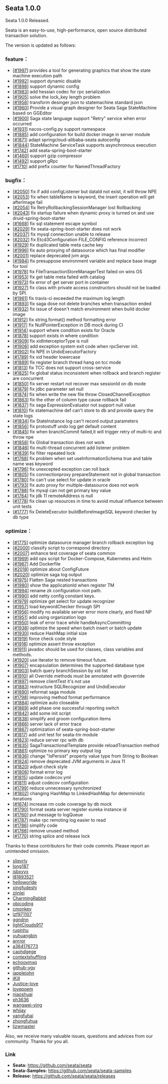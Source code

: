 ## Seata 1.0.0

Seata 1.0.0 Released.

Seata is an easy-to-use, high-performance, open source distributed transaction solution.

The version is updated as follows:

### feature：
- [[#1997](https://github.com/seata/seata/pull/1997)] provides a tool for generating graphics that show the state machine execution path
- [[#1992](https://github.com/seata/seata/pull/1992)] support dynamic disable
- [[#1898](https://github.com/seata/seata/pull/1898)] support dynamic config
- [[#1983](https://github.com/seata/seata/pull/1983)] add hessian codec for rpc serialization
- [[#1905](https://github.com/seata/seata/pull/1905)] solve the lock_key length problem
- [[#1958](https://github.com/seata/seata/pull/1958)] transform desinger json to statemachine standard json
- [[#1960](https://github.com/seata/seata/pull/1960)] Provide a visual graph designer for Seata Saga StateMachine based on GGEditor
- [[#1900](https://github.com/seata/seata/pull/1900)] Saga state language support "Retry" service when error occurred
- [[#1931](https://github.com/seata/seata/pull/1931)] nacos-config.py support namespace
- [[#1885](https://github.com/seata/seata/pull/1885)] add configuration for build docker image in server module
- [[#1871](https://github.com/seata/seata/pull/1871)] adapt springcloud-alibaba-seata autoconfig
- [[#1844](https://github.com/seata/seata/pull/1844)] StateMachine ServiceTask supports asynchronous execution
- [[#1742](https://github.com/seata/seata/pull/1742)] add seata-spring-boot-starter
- [[#1460](https://github.com/seata/seata/pull/1460)] support gzip compressor
- [[#1492](https://github.com/seata/seata/pull/1492)] support gRpc
- [[#1710](https://github.com/seata/seata/pull/1710)] add prefix counter for NamedThreadFactory


### bugfix：
- [[#2050](https://github.com/seata/seata/pull/2050)] fix if add configListener but dataId not exist, it will throw NPE
- [[#2053](https://github.com/seata/seata/pull/2053)] fix when tableName is keyword, the insert operation will get afterImage fail
- [[#2054](https://github.com/seata/seata/pull/2054)] fix RetryRollbackingSessionManager lost Rollbacking
- [[#2043](https://github.com/seata/seata/pull/2043)] fix startup failure when dynamic proxy is turned on and use druid-spring-boot-starter
- [[#1668](https://github.com/seata/seata/pull/1668)] fix sql statement escape symbol
- [[#2029](https://github.com/seata/seata/pull/2029)] fix seata-spring-boot-starter does not work
- [[#2037](https://github.com/seata/seata/pull/2037)] fix mysql connection unable to release
- [[#2032](https://github.com/seata/seata/pull/2032)] fix Etcd3Configuration FILE_CONFIG reference incorrect
- [[#1929](https://github.com/seata/seata/pull/1929)] fix duplicated table meta cache key
- [[#1996](https://github.com/seata/seata/pull/1996)] fix auto proxying of datasource which has final modifier
- [[#2001](https://github.com/seata/seata/pull/2001)] replace deprecated jvm args
- [[#1984](https://github.com/seata/seata/pull/1984)] fix presuppose environment variable and replace base image for tool
- [[#1978](https://github.com/seata/seata/pull/1978)] fix FileTransactionStoreManagerTest failed on wins OS
- [[#1953](https://github.com/seata/seata/pull/1953)] fix get table meta failed with catalog
- [[#1973](https://github.com/seata/seata/pull/1973)] fix error of get server port in container
- [[#1927](https://github.com/seata/seata/pull/1927)] fix class with private access constructors should not be loaded by SPI.
- [[#1961](https://github.com/seata/seata/pull/1961)] fix travis-ci exceeded the maximum log length
- [[#1893](https://github.com/seata/seata/pull/1893)] fix saga dose not delete branches when transaction ended
- [[#1932](https://github.com/seata/seata/pull/1932)] fix issue of doesn't match environment when build docker image
- [[#1912](https://github.com/seata/seata/pull/1912)] fix string.format() method formatting error
- [[#1917](https://github.com/seata/seata/pull/1917)] fix NullPointerException in DB mock during CI
- [[#1914](https://github.com/seata/seata/pull/1914)] support where condition exists for Oracle
- [[#1878](https://github.com/seata/seata/pull/1878)] support exists in where condition
- [[#1909](https://github.com/seata/seata/pull/1909)] fix xidInterceptorType is null
- [[#1906](https://github.com/seata/seata/pull/1906)] add exception system exit code when rpcServer init.
- [[#1902](https://github.com/seata/seata/pull/1902)] fix NPE in UndoExecutorFactory
- [[#1789](https://github.com/seata/seata/pull/1789)] fix xid header lowercase
- [[#1889](https://github.com/seata/seata/pull/1889)] fix register branch thread hang on tcc mode
- [[#1813](https://github.com/seata/seata/pull/1813)] fix TCC does not support cross-service
- [[#1825](https://github.com/seata/seata/pull/1825)] fix global status inconsistent when rollback and branch register are concurrent
- [[#1850](https://github.com/seata/seata/pull/1850)] fix server restart not recover max sessionId on db mode
- [[#1879](https://github.com/seata/seata/pull/1879)] fix jdbc parameter set null
- [[#1874](https://github.com/seata/seata/pull/1874)] fix when write the new file throw ClosedChannelException
- [[#1863](https://github.com/seata/seata/pull/1863)] fix the other of column type cause rollback fail
- [[#1837](https://github.com/seata/seata/pull/1837)] fix saga ExpressionEvaluator not support null value
- [[#1810](https://github.com/seata/seata/pull/1810)] fix statemachine def can't store to db and provide query the state logs
- [[#1834](https://github.com/seata/seata/pull/1834)] fix StateInstance log can't record output parameters
- [[#1856](https://github.com/seata/seata/pull/1856)] fix protostuff undo log get default content
- [[#1845](https://github.com/seata/seata/pull/1845)] fix when branchCommit failed,it will trigger retry of multi-tc and throw npe
- [[#1858](https://github.com/seata/seata/pull/1858)] fix Global transaction does not work
- [[#1846](https://github.com/seata/seata/pull/1846)] fix multi-thread concurrent add listener problem
- [[#1839](https://github.com/seata/seata/pull/1839)] fix filter repeated lock
- [[#1768](https://github.com/seata/seata/pull/1768)] fix problem when set useInformationSchema true and table name was keyword
- [[#1796](https://github.com/seata/seata/pull/1796)] fix unexcepted exception can roll back
- [[#1805](https://github.com/seata/seata/pull/1805)] fix connectionproxy prepareStatement not in global transaction
- [[#1780](https://github.com/seata/seata/pull/1780)] fix can't use select for update in oracle
- [[#1793](https://github.com/seata/seata/pull/1793)] fix auto proxy for multiple-datasource does not work
- [[#1788](https://github.com/seata/seata/pull/1788)] fix mysql can not get primary key value
- [[#1764](https://github.com/seata/seata/pull/1764)] fix jdk 11 remoteAddress is null
- [[#1778](https://github.com/seata/seata/pull/1778)] fix clean up resources in time to avoid mutual influence between unit tests
- [[#1777](https://github.com/seata/seata/pull/1777)] fix DeleteExecutor buildBeforeImageSQL keyword checker by db type

### optimize： 
- [[#1775](https://github.com/seata/seata/pull/1775)] optimize datasource manager branch rollback exception log
- [[#2000](https://github.com/seata/seata/pull/2000)] classify script to correspond directory
- [[#2007](https://github.com/seata/seata/pull/2007)] enhance test coverage of seata common
- [[#1969](https://github.com/seata/seata/pull/1969)] add ops script for Docker-Compose, Kubernetes and Helm
- [[#1967](https://github.com/seata/seata/pull/1967)] Add Dockerfile
- [[#2018](https://github.com/seata/seata/pull/2018)] optimize about ConfigFuture
- [[#2020](https://github.com/seata/seata/pull/2020)] optimize saga log output
- [[#1975](https://github.com/seata/seata/pull/1975)] Flatten Saga nested transactions
- [[#1980](https://github.com/seata/seata/pull/1980)] show the applicationId when register TM
- [[#1994](https://github.com/seata/seata/pull/1994)] rename zk configuration root path.
- [[#1990](https://github.com/seata/seata/pull/1990)] add netty config constant keys.
- [[#1979](https://github.com/seata/seata/pull/1979)] optimize get select for update recognizer
- [[#1957](https://github.com/seata/seata/pull/1957)] load keywordChecker through SPI
- [[#1956](https://github.com/seata/seata/pull/1956)] modify no available server error more clearly, and fixed NP
- [[#1951](https://github.com/seata/seata/pull/1951)] add using organization logo
- [[#1950](https://github.com/seata/seata/pull/1950)] leak of error trace while handleAsyncCommitting
- [[#1938](https://github.com/seata/seata/pull/1938)] optimize the speed when batch insert or batch update
- [[#1930](https://github.com/seata/seata/pull/1930)] reduce HashMap initial size
- [[#1919](https://github.com/seata/seata/pull/1919)] force check code style
- [[#1918](https://github.com/seata/seata/pull/1918)] optimize assert throw exception
- [[#1911](https://github.com/seata/seata/pull/1911)] javadoc should be used for classes, class variables and methods.
- [[#1920](https://github.com/seata/seata/pull/1920)] use iterator to remove timeout future.
- [[#1907](https://github.com/seata/seata/pull/1907)] encapsulation determines the supported database type
- [[#1903](https://github.com/seata/seata/pull/1903)] batch query branchSession by xid list
- [[#1910](https://github.com/seata/seata/pull/1910)] all Override methods must be annotated with @override
- [[#1897](https://github.com/seata/seata/pull/1897)] remove clientTest it's not use
- [[#1883](https://github.com/seata/seata/pull/1883)] restructure SQLRecognizer and UndoExecutor
- [[#1890](https://github.com/seata/seata/pull/1890)] reformat saga module
- [[#1798](https://github.com/seata/seata/pull/1798)] improving method format performance
- [[#1884](https://github.com/seata/seata/pull/1884)] optimize auto closeable
- [[#1869](https://github.com/seata/seata/pull/1869)] add phase one successful reporting switch
- [[#1842](https://github.com/seata/seata/pull/1842)] add some init script
- [[#1838](https://github.com/seata/seata/pull/1838)] simplify and groom configuration items
- [[#1866](https://github.com/seata/seata/pull/1866)] server lack of error trace
- [[#1867](https://github.com/seata/seata/pull/1867)] optimization of seata-spring-boot-starter
- [[#1817](https://github.com/seata/seata/pull/1817)] add unit test for seata-tm module
- [[#1823](https://github.com/seata/seata/pull/1823)] reduce server rpc with db
- [[#1835](https://github.com/seata/seata/pull/1835)] SagaTransactionalTemplate provide reloadTransaction method
- [[#1861](https://github.com/seata/seata/pull/1861)] optimize no primary key output log
- [[#1836](https://github.com/seata/seata/pull/1836)] change "IsPersist" property value type from String to Boolean
- [[#1824](https://github.com/seata/seata/pull/1824)] remove deprecated JVM arguments in Java 11
- [[#1820](https://github.com/seata/seata/pull/1820)] adjust check style
- [[#1806](https://github.com/seata/seata/pull/1806)] format error log
- [[#1815](https://github.com/seata/seata/pull/1815)] update codecov.yml
- [[#1811](https://github.com/seata/seata/pull/1811)] adjust codecov configuration
- [[#1799](https://github.com/seata/seata/pull/1799)] reduce unnecessary synchronized
- [[#1802](https://github.com/seata/seata/pull/1802)] changing HashMap to LinkedHashMap for deterministic iterations
- [[#1674](https://github.com/seata/seata/pull/1674)] increase rm code coverage by db mock
- [[#1790](https://github.com/seata/seata/pull/1790)] format seata server register eureka instance id
- [[#1760](https://github.com/seata/seata/pull/1760)] put message to logQueue
- [[#1787](https://github.com/seata/seata/pull/1787)] make rpc remoting log easier to read
- [[#1786](https://github.com/seata/seata/pull/1786)] simplify code
- [[#1766](https://github.com/seata/seata/pull/1766)] remove unused method
- [[#1770](https://github.com/seata/seata/pull/1770)] string splice and release lock


Thanks to these contributors for their code commits. Please report an unintended omission.  
- [slievrly](https://github.com/slievrly)
- [long187](https://github.com/long187)
- [jsbxyyx](https://github.com/jsbxyyx)
- [l81893521](https://github.com/l81893521)
- [helloworlde](https://github.com/helloworlde)
- [xingfudeshi](https://github.com/xingfudeshi)
- [zjinlei](https://github.com/zjinlei)
- [CharmingRabbit](https://github.com/CharmingRabbit)
- [objcoding](https://github.com/objcoding)
- [cmonkey](https://github.com/cmonkey)
- [lzf971107](https://github.com/lzf971107)
- [ggndnn](https://github.com/ggndnn)
- [lightClouds917](https://github.com/lightClouds917)
- [ruqinhu](https://github.com/ruqinhu)
- [yuhuangbin](https://github.com/yuhuangbin)
- [anrror](https://github.com/anrror)
- [a364176773](https://github.com/a364176773)
- [caohdgege](https://github.com/caohdgege)
- [contextshuffling](https://github.com/contextshuffling)
- [echooymxq](https://github.com/echooymxq)
- [github-ygy](https://github.com/github-ygy)
- [iapplejohn](https://github.com/iapplejohn)
- [jKill](https://github.com/jKill)
- [Justice-love](https://github.com/Justice-love)
- [lovepoem](https://github.com/lovepoem)
- [niaoshuai](https://github.com/niaoshuai)
- [ph3636](https://github.com/ph3636)
- [wangwei-ying](https://github.com/wangwei-ying)
- [whjjay](https://github.com/whjjay)
- [yangfuhai](https://github.com/yangfuhai)
- [zhongfuhua](https://github.com/zhongfuhua)
- [lizwmaster](https://github.com/lizwmaster)

Also, we receive many valuable issues, questions and advices from our community. Thanks for you all.

### Link
- **Seata:** https://github.com/seata/seata  
- **Seata-Samples:** https://github.com/seata/seata-samples   
- **Release:** https://github.com/seata/seata/releases